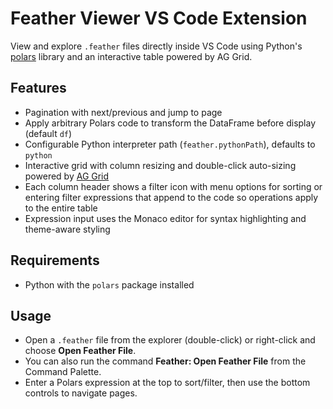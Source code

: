 # Feather Viewer VS Code Extension

View and explore `.feather` files directly inside VS Code using Python's [polars](https://www.pola.rs/) library and an interactive table powered by AG Grid.

## Features
- Pagination with next/previous and jump to page
- Apply arbitrary Polars code to transform the DataFrame before display (default `df`)
- Configurable Python interpreter path (`feather.pythonPath`), defaults to `python`
- Interactive grid with column resizing and double-click auto-sizing powered by [AG Grid](https://www.ag-grid.com/)
- Each column header shows a filter icon with menu options for sorting or entering filter expressions that append to the code so operations apply to the entire table
- Expression input uses the Monaco editor for syntax highlighting and theme-aware styling

## Requirements
- Python with the `polars` package installed

## Usage
- Open a `.feather` file from the explorer (double-click) or right-click and choose **Open Feather File**.
- You can also run the command **Feather: Open Feather File** from the Command Palette.
- Enter a Polars expression at the top to sort/filter, then use the bottom controls to navigate pages.
